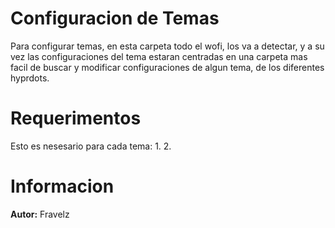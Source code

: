 # Configuracion de Temas

Para configurar temas, en esta carpeta todo el wofi, los va a detectar,
y a su vez las configuraciones del tema estaran centradas en una 
carpeta mas facil de buscar y modificar configuraciones de algun tema,
de los diferentes hyprdots.

# Requerimentos
Esto es nesesario para cada tema:
1. 
2. 

# Informacion

**Autor:** Fravelz

